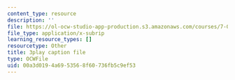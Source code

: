 ```yaml
---
content_type: resource
description: ''
file: https://ol-ocw-studio-app-production.s3.amazonaws.com/courses/7-01sc-fundamentals-of-biology-fall-2011/00a3d0194a6953568f60736fb5c9ef53_SxaoWJ2gkzc.vtt
file_type: application/x-subrip
learning_resource_types: []
resourcetype: Other
title: 3play caption file
type: OCWFile
uid: 00a3d019-4a69-5356-8f60-736fb5c9ef53
---
```

